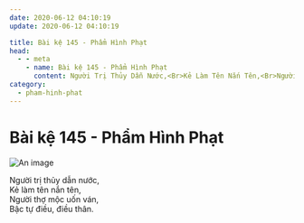 ```yaml
---
date: 2020-06-12 04:10:19
update: 2020-06-12 04:10:19

title: Bài kệ 145 - Phẩm Hình Phạt
head:
  - - meta
    - name: Bài kệ 145 - Phẩm Hình Phạt
      content: Người Trị Thủy Dẫn Nước,<Br>Kẻ Làm Tên Nắn Tên,<Br>Người Thợ Mộc Uốn Ván,<Br>Bậc Tự Điều, Điều Thân.<Br>
category:
  - pham-hinh-phat
---
```


# Bài kệ 145 - Phẩm Hình Phạt

![An image](/img/pham-hinh-phat/pham-hinh-phat-145.jpg)

Người trị thủy dẫn nước,<br>Kẻ làm tên nắn tên,<br>Người thợ mộc uốn ván,<br>Bậc tự điều, điều thân.<br>
